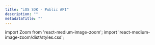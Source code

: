 ```yaml
---
title: "iOS SDK - Public API"
description: ""
metadataTitle: ""
---
```


import Zoom from 'react-medium-image-zoom';
import 'react-medium-image-zoom/dist/styles.css';
